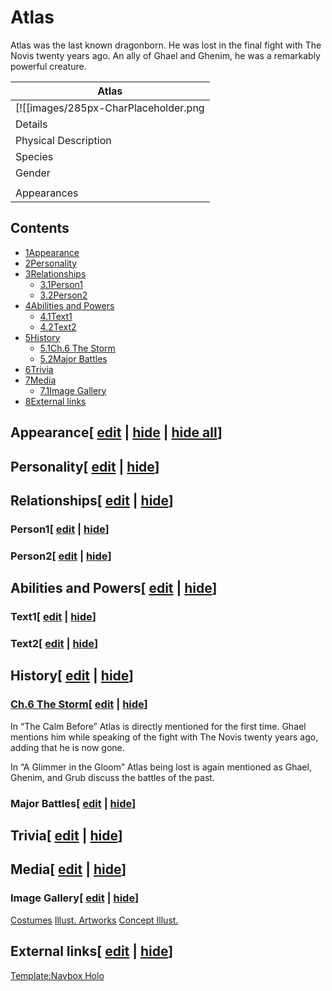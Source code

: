 # Atlas

Atlas was the last known dragonborn. He was lost in the final fight with The Novis twenty years ago. An ally of Ghael and Ghenim, he was a remarkably powerful creature.

| Atlas |
| --- |
| [![[images/285px-CharPlaceholder.png|Image]]](/wiki/File:CharPlaceholder.png) |
| Details |
| Physical Description |
| Species | Dragonborn (Kobold variant) |
| Gender | Male |
|  |
| Appearances |

## Contents

- [1Appearance](#Appearance)
- [2Personality](#Personality)
- [3Relationships](#Relationships)
  - [3.1Person1](#Person1)
  - [3.2Person2](#Person2)
- [4Abilities and Powers](#Abilities_and_Powers)
  - [4.1Text1](#Text1)
  - [4.2Text2](#Text2)
- [5History](#History)
  - [5.1Ch.6 The Storm](#Ch.6_The_Storm)
  - [5.2Major Battles](#Major_Battles)
- [6Trivia](#Trivia)
- [7Media](#Media)
  - [7.1Image Gallery](#Image_Gallery)
- [8External links](#External_links)

## Appearance\[ [edit](/wiki/Atlas?action=edit&section=1 "Edit section: Appearance") \| [hide](/wiki/Atlas "Expand or collapse this section") \| [hide all](/wiki/Atlas "Expand or collapse all sections on this page")\]

## Personality\[ [edit](/wiki/Atlas?action=edit&section=2 "Edit section: Personality") \| [hide](/wiki/Atlas "Expand or collapse this section")\]

## Relationships\[ [edit](/wiki/Atlas?action=edit&section=3 "Edit section: Relationships") \| [hide](/wiki/Atlas "Expand or collapse this section")\]

### Person1\[ [edit](/wiki/Atlas?action=edit&section=4 "Edit section: Person1") \| [hide](/wiki/Atlas "Expand or collapse this section")\]

### Person2\[ [edit](/wiki/Atlas?action=edit&section=5 "Edit section: Person2") \| [hide](/wiki/Atlas "Expand or collapse this section")\]

## Abilities and Powers\[ [edit](/wiki/Atlas?action=edit&section=6 "Edit section: Abilities and Powers") \| [hide](/wiki/Atlas "Expand or collapse this section")\]

### Text1\[ [edit](/wiki/Atlas?action=edit&section=7 "Edit section: Text1") \| [hide](/wiki/Atlas "Expand or collapse this section")\]

### Text2\[ [edit](/wiki/Atlas?action=edit&section=8 "Edit section: Text2") \| [hide](/wiki/Atlas "Expand or collapse this section")\]

## History\[ [edit](/wiki/Atlas?action=edit&section=9 "Edit section: History") \| [hide](/wiki/Atlas "Expand or collapse this section")\]

### [Ch.6 The Storm](/wiki/The_Storm "The Storm")\[ [edit](/wiki/Atlas?action=edit&section=10 "Edit section: Ch.6 The Storm") \| [hide](/wiki/Atlas "Expand or collapse this section")\]

In “The Calm Before” Atlas is directly mentioned for the first time. Ghael mentions him while speaking of the fight with The Novis twenty years ago, adding that he is now gone.

In “A Glimmer in the Gloom” Atlas being lost is again mentioned as Ghael, Ghenim, and Grub discuss the battles of the past.

### Major Battles\[ [edit](/wiki/Atlas?action=edit&section=11 "Edit section: Major Battles") \| [hide](/wiki/Atlas "Expand or collapse this section")\]

## Trivia\[ [edit](/wiki/Atlas?action=edit&section=12 "Edit section: Trivia") \| [hide](/wiki/Atlas "Expand or collapse this section")\]

## Media\[ [edit](/wiki/Atlas?action=edit&section=13 "Edit section: Media") \| [hide](/wiki/Atlas "Expand or collapse this section")\]

### Image Gallery\[ [edit](/wiki/Atlas?action=edit&section=14 "Edit section: Image Gallery") \| [hide](/wiki/Atlas "Expand or collapse this section")\]

[Costumes](#tabber-tabpanel-Costumes-0) [Illust. Artworks](#tabber-tabpanel-Illust._Artworks-0) [Concept Illust.](#tabber-tabpanel-Concept_Illust.-0)

## External links\[ [edit](/wiki/Atlas?action=edit&section=15 "Edit section: External links") \| [hide](/wiki/Atlas "Expand or collapse this section")\]

[Template:Navbox Holo](/wiki/Template:Navbox_Holo?action=edit&redlink=1 "Template:Navbox Holo (page does not exist)")